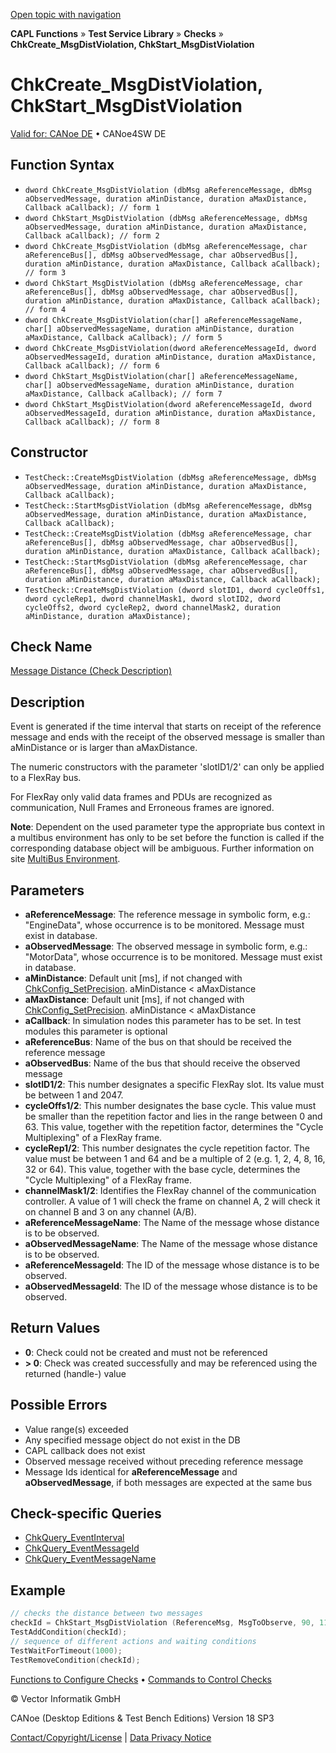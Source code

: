 [Open topic with navigation](../../../../../CANoeDEFamily.htm#Topics/CAPLFunctions/Test/Functions/CAPLfunctionChkCreateMsgDistViolation.md)

**CAPL Functions** » **Test Service Library** » **Checks** » **ChkCreate_MsgDistViolation, ChkStart_MsgDistViolation**

# ChkCreate_MsgDistViolation, ChkStart_MsgDistViolation

[Valid for: CANoe DE](../../../Shared/FeatureAvailability.md) • CANoe4SW DE

## Function Syntax

- `dword ChkCreate_MsgDistViolation (dbMsg aReferenceMessage, dbMsg aObservedMessage, duration aMinDistance, duration aMaxDistance, Callback aCallback); // form 1`
- `dword ChkStart_MsgDistViolation (dbMsg aReferenceMessage, dbMsg aObservedMessage, duration aMinDistance, duration aMaxDistance, Callback aCallback); // form 2`
- `dword ChkCreate_MsgDistViolation (dbMsg aReferenceMessage, char aReferenceBus[], dbMsg aObservedMessage, char aObservedBus[], duration aMinDistance, duration aMaxDistance, Callback aCallback); // form 3`
- `dword ChkStart_MsgDistViolation (dbMsg aReferenceMessage, char aReferenceBus[], dbMsg aObservedMessage, char aObservedBus[], duration aMinDistance, duration aMaxDistance, Callback aCallback); // form 4`
- `dword ChkCreate_MsgDistViolation(char[] aReferenceMessageName, char[] aObservedMessageName, duration aMinDistance, duration aMaxDistance, Callback aCallback); // form 5`
- `dword ChkCreate_MsgDistViolation(dword aReferenceMessageId, dword  aObservedMessageId, duration aMinDistance, duration aMaxDistance, Callback aCallback); // form 6`
- `dword ChkStart_MsgDistViolation(char[] aReferenceMessageName, char[] aObservedMessageName, duration aMinDistance, duration aMaxDistance, Callback aCallback); // form 7`
- `dword ChkStart_MsgDistViolation(dword aReferenceMessageId, dword  aObservedMessageId, duration aMinDistance, duration aMaxDistance, Callback aCallback); // form 8`

## Constructor

- `TestCheck::CreateMsgDistViolation (dbMsg aReferenceMessage, dbMsg aObservedMessage, duration aMinDistance, duration aMaxDistance, Callback aCallback);`
- `TestCheck::StartMsgDistViolation (dbMsg aReferenceMessage, dbMsg aObservedMessage, duration aMinDistance, duration aMaxDistance, Callback aCallback);`
- `TestCheck::CreateMsgDistViolation (dbMsg aReferenceMessage, char aReferenceBus[], dbMsg aObservedMessage, char aObservedBus[], duration aMinDistance, duration aMaxDistance, Callback aCallback);`
- `TestCheck::StartMsgDistViolation (dbMsg aReferenceMessage, char aReferenceBus[], dbMsg aObservedMessage, char aObservedBus[], duration aMinDistance, duration aMaxDistance, Callback aCallback);`
- `TestCheck::CreateMsgDistViolation (dword slotID1, dword cycleOffs1, dword cycleRep1, dword channelMask1, dword slotID2, dword cycleOffs2, dword cycleRep2, dword channelMask2, duration aMinDistance, duration aMaxDistance);`

## Check Name

[Message Distance (Check Description)](../../../TestCommands/CheckDescriptions/CDMessageDistance.md)

## Description

Event is generated if the time interval that starts on receipt of the reference message and ends with the receipt of the observed message is smaller than aMinDistance or is larger than aMaxDistance.

The numeric constructors with the parameter 'slotID1/2' can only be applied to a FlexRay bus.

For FlexRay only valid data frames and PDUs are recognized as communication, Null Frames and Erroneous frames are ignored.

**Note**: Dependent on the used parameter type the appropriate bus context in a multibus environment has only to be set before the function is called if the corresponding database object will be ambiguous. Further information on site [MultiBus Environment](../../../Shared/CAPL/General/TestMultiBusEnvironment.md).

## Parameters

- **aReferenceMessage**: The reference message in symbolic form, e.g.: "EngineData", whose occurrence is to be monitored. Message must exist in database.
- **aObservedMessage**: The observed message in symbolic form, e.g.: "MotorData", whose occurrence is to be monitored. Message must exist in database.
- **aMinDistance**: Default unit [ms], if not changed with [ChkConfig_SetPrecision](CAPLfunctionChkConfigSetPrecision.md). aMinDistance < aMaxDistance
- **aMaxDistance**: Default unit [ms], if not changed with [ChkConfig_SetPrecision](CAPLfunctionChkConfigSetPrecision.md). aMinDistance < aMaxDistance
- **aCallback**: In simulation nodes this parameter has to be set. In test modules this parameter is optional
- **aReferenceBus**: Name of the bus on that should be received the reference message
- **aObservedBus**: Name of the bus that should receive the observed message
- **slotID1/2**: This number designates a specific FlexRay slot. Its value must be between 1 and 2047.
- **cycleOffs1/2**: This number designates the base cycle. This value must be smaller than the repetition factor and lies in the range between 0 and 63. This value, together with the repetition factor, determines the "Cycle Multiplexing" of a FlexRay frame.
- **cycleRep1/2**: This number designates the cycle repetition factor. The value must be between 1 and 64 and be a multiple of 2 (e.g. 1, 2, 4, 8, 16, 32 or 64). This value, together with the base cycle, determines the "Cycle Multiplexing" of a FlexRay frame.
- **channelMask1/2**: Identifies the FlexRay channel of the communication controller. A value of 1 will check the frame on channel A, 2 will check it on channel B and 3 on any channel (A/B).
- **aReferenceMessageName**: The Name of the message whose distance is to be observed.
- **aObservedMessageName**: The Name of the message whose distance is to be observed.
- **aReferenceMessageId**: The ID of the message whose distance is to be observed.
- **aObservedMessageId**: The ID of the message whose distance is to be observed.

## Return Values

- **0**: Check could not be created and must not be referenced
- **> 0**: Check was created successfully and may be referenced using the returned (handle-) value

## Possible Errors

- Value range(s) exceeded
- Any specified message object do not exist in the DB
- CAPL callback does not exist
- Observed message received without preceding reference message
- Message Ids identical for **aReferenceMessage** and **aObservedMessage**, if both messages are expected at the same bus

## Check-specific Queries

- [ChkQuery_EventInterval](CAPLfunctionChkQueryEventInterval.md)
- [ChkQuery_EventMessageId](CAPLfunctionChkQueryEventMessageId.md)
- [ChkQuery_EventMessageName](CAPLfunctionChkQueryEventMessageName.md)

## Example

```c
// checks the distance between two messages
checkId = ChkStart_MsgDistViolation (ReferenceMsg, MsgToObserve, 90, 110);
TestAddCondition(checkId);
// sequence of different actions and waiting conditions
TestWaitForTimeout(1000);
TestRemoveCondition(checkId);
```

[Functions to Configure Checks](../CAPLfunctionsTSLConfigurationFunctions.md) • [Commands to Control Checks](../CAPLfunctionsTSLCheckControlCommands.md)

© Vector Informatik GmbH

CANoe (Desktop Editions & Test Bench Editions) Version 18 SP3

[Contact/Copyright/License](../../../Shared/ContactCopyrightLicense.md) | [Data Privacy Notice](https://www.vector.com/int/en/company/get-info/privacy-policy/)